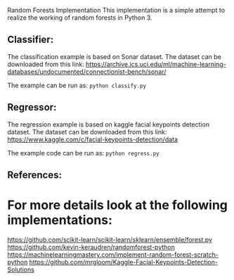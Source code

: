 Random Forests Implementation
This implementation is a simple attempt to realize the working of random forests in Python 3.

## Classifier:
The classification example is based on Sonar dataset.
The dataset can be downloaded from this link: 
https://archive.ics.uci.edu/ml/machine-learning-databases/undocumented/connectionist-bench/sonar/

The example can be run as:
``python classify.py``
 
## Regressor:
The regression example is based on kaggle facial keypoints detection dataset.
The dataset can be downloaded from this link: 
https://www.kaggle.com/c/facial-keypoints-detection/data

The example code can be run as:
``python regress.py``

## References:
# For more details look at the following implementations:
https://github.com/scikit-learn/scikit-learn/sklearn/ensemble/forest.py
https://github.com/kevin-keraudren/randomforest-python
https://machinelearningmastery.com/implement-random-forest-scratch-python
https://github.com/mrgloom/Kaggle-Facial-Keypoints-Detection-Solutions


